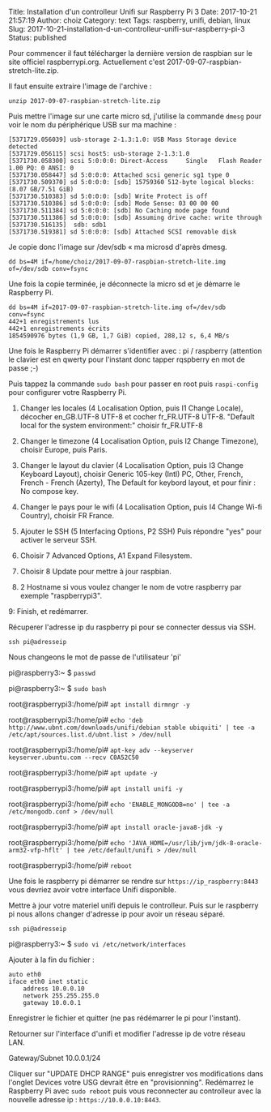 Title: Installation d'un controlleur Unifi sur Raspberry Pi 3
Date: 2017-10-21 21:57:19
Author: choiz
Category: text
Tags: raspberry, unifi, debian, linux
Slug: 2017-10-21-installation-d-un-controlleur-unifi-sur-raspberry-pi-3
Status: published

Pour commencer il faut télécharger la dernière version de raspbian sur le site
officiel raspberrypi.org. Actuellement c'est 2017-09-07-raspbian-stretch-lite.zip.

Il faut ensuite extraire l'image de l'archive :
```
unzip 2017-09-07-raspbian-stretch-lite.zip
```

Puis mettre l'image sur une carte micro sd, j'utilise la commande `dmesg` pour
voir le nom du périphérique USB sur ma machine :
```
[5371729.056039] usb-storage 2-1.3:1.0: USB Mass Storage device detected
[5371729.056115] scsi host5: usb-storage 2-1.3:1.0
[5371730.058300] scsi 5:0:0:0: Direct-Access     Single   Flash Reader     1.00 PQ: 0 ANSI: 0
[5371730.058447] sd 5:0:0:0: Attached scsi generic sg1 type 0
[5371730.509370] sd 5:0:0:0: [sdb] 15759360 512-byte logical blocks: (8.07 GB/7.51 GiB)
[5371730.510383] sd 5:0:0:0: [sdb] Write Protect is off
[5371730.510386] sd 5:0:0:0: [sdb] Mode Sense: 03 00 00 00
[5371730.511384] sd 5:0:0:0: [sdb] No Caching mode page found
[5371730.511386] sd 5:0:0:0: [sdb] Assuming drive cache: write through
[5371730.516135]  sdb: sdb1
[5371730.519381] sd 5:0:0:0: [sdb] Attached SCSI removable disk
```

Je copie donc l'image sur /dev/sdb « ma microsd d'après dmesg.

```
dd bs=4M if=/home/choiz/2017-09-07-raspbian-stretch-lite.img of=/dev/sdb conv=fsync
```

Une fois la copie terminée, je déconnecte la micro sd et je démarre le Raspberry Pi.

```
dd bs=4M if=2017-09-07-raspbian-stretch-lite.img of=/dev/sdb conv=fsync
442+1 enregistrements lus
442+1 enregistrements écrits
1854590976 bytes (1,9 GB, 1,7 GiB) copied, 288,12 s, 6,4 MB/s
```

Une fois le Raspberry Pi démarrer s'identifier avec : pi / raspberry (attention
le clavier est en qwerty pour l'instant donc tapper rqspberry en mot de passe ;-)

Puis tappez la commande `sudo bash` pour passer en root puis `raspi-config` pour
configurer votre Raspberry Pi.

1. Changer les locales (4 Localisation Option, puis I1 Change Locale),
    décocher en_GB.UTF-8 UTF-8 et cocher fr_FR.UTF-8 UTF-8.
    "Default local for the system environment:" choisir fr_FR.UTF-8

2. Changer le timezone (4 Localisation Option, puis I2 Change Timezone),
    choisir Europe, puis Paris.

3. Changer le layout du clavier (4 Localisation Option, puis I3 Change Keyboard
    Layout), choisir Generic 105-key (Intl) PC, Other, French,
    French - French (Azerty), The Default for keybord layout, et pour finir : No compose key.

4. Changer le pays pour le wifi (4 Localisation Option, puis I4 Change Wi-fi
        Country), choisir FR France.

5. Ajouter le SSH (5 Interfacing Options, P2 SSH) Puis répondre "yes" pour
   activer le serveur SSH.

6. Choisir 7 Advanced Options, A1 Expand Filesystem.

7. Choisir 8 Update pour mettre à jour raspbian.

8. 2 Hostname si vous voulez changer le nom de votre raspberry par exemple
"raspberrypi3".

9: Finish, et redémarrer.

Récuperer l'adresse ip du raspberry pi pour se connecter dessus via SSH.

```
ssh pi@adresseip
```

Nous changeons le mot de passe de l'utilisateur 'pi'

pi@raspberry3:~ $ `passwd`

pi@raspberry3:~ $ `sudo bash`

root@raspberrypi3:/home/pi# `apt install dirmngr -y`

root@raspberrypi3:/home/pi# `echo 'deb http://www.ubnt.com/downloads/unifi/debian stable ubiquiti' | tee -a /etc/apt/sources.list.d/ubnt.list > /dev/null`

root@raspberrypi3:/home/pi# `apt-key adv --keyserver keyserver.ubuntu.com --recv C0A52C50`

root@raspberrypi3:/home/pi# `apt update -y`

root@raspberrypi3:/home/pi# `apt install unifi -y`

root@raspberrypi3:/home/pi# `echo 'ENABLE_MONGODB=no' | tee -a /etc/mongodb.conf > /dev/null`

root@raspberrypi3:/home/pi# `apt install oracle-java8-jdk -y`

root@raspberrypi3:/home/pi# `echo 'JAVA_HOME=/usr/lib/jvm/jdk-8-oracle-arm32-vfp-hflt' | tee /etc/default/unifi > /dev/null`

root@raspberrypi3:/home/pi# `reboot`

Une fois le raspberry pi démarrer se rendre sur `https://ip_raspberry:8443` vous
devriez avoir votre interface Unifi disponible.

Mettre à jour votre materiel unifi depuis le controlleur. Puis sur le raspberry
pi nous allons changer d'adresse ip pour avoir un réseau séparé.

```
ssh pi@adresseip
```

pi@raspberry3:~ $ `sudo vi /etc/network/interfaces`

Ajouter à la fin du fichier :

```
auto eth0
iface eth0 inet static
    address 10.0.0.10
    network 255.255.255.0
    gateway 10.0.0.1
```

Enregistrer le fichier et quitter (ne pas rédémarrer le pi pour l'instant).

Retourner sur l'interface d'unifi et modifier l'adresse ip de votre réseau LAN.

Gateway/Subnet 10.0.0.1/24

Cliquer sur "UPDATE DHCP RANGE" puis enregistrer vos modifications dans l'onglet
Devices votre USG devrait être en "provisionning".
Redémarrez le Raspberry Pi avec `sudo reboot` puis vous reconnecter au
controlleur avec la nouvelle adresse ip : `https://10.0.0.10:8443`.
